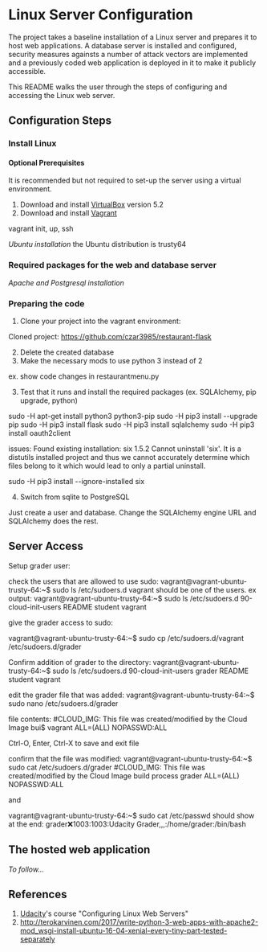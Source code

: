 # Linux Server Configuration

The project takes a baseline installation of a Linux server
and prepares it to host web applications. A database server is 
installed and configured, security measures againsts a number of 
attack vectors are implemented and a previously coded web application
is deployed in it to make it publicly accessible.

This README walks the user through the steps of configuring and accessing the 
Linux web server.


## Configuration Steps

### Install Linux
#### Optional Prerequisites
It is recommended but not required to set-up the server using a virtual environment.
1. Download and install [VirtualBox](https://www.virtualbox.org/wiki/Download_Old_Builds_5_2) 
version 5.2
2. Download and install [Vagrant](https://www.vagrantup.com/)

vagrant init, up, ssh

_Ubuntu installation_
the Ubuntu distribution is trusty64

### Required packages for the web and database server

_Apache and Postgresql installation_

### Preparing the code

1. Clone your project into the vagrant environment: 

Cloned project: https://github.com/czar3985/restaurant-flask

2. Delete the created database
3. Make the necessary mods to use python 3 instead of 2

ex. show code changes in restaurantmenu.py

3. Test that it runs and install the required packages (ex. SQLAlchemy, pip upgrade, python)

sudo -H apt-get install python3 python3-pip
sudo -H pip3 install --upgrade pip
sudo -H pip3 install flask 
sudo -H pip3 install sqlalchemy
sudo -H pip3 install oauth2client 

issues:
Found existing installation: six 1.5.2
Cannot uninstall 'six'. It is a distutils installed project and thus we cannot accurately determine which files belong to it which would lead to only a partial uninstall.

sudo -H pip3 install --ignore-installed six

4. Switch from sqlite to PostgreSQL

Just create a user and database. Change the SQLAlchemy engine URL and SQLAlchemy does the rest.



## Server Access

Setup grader user:

check the users that are allowed to use sudo:
vagrant@vagrant-ubuntu-trusty-64:~$ sudo ls /etc/sudoers.d
vagrant should be one of the users.
ex output:
vagrant@vagrant-ubuntu-trusty-64:~$ sudo ls /etc/sudoers.d
90-cloud-init-users  README  student  vagrant


give the grader access to sudo:

vagrant@vagrant-ubuntu-trusty-64:~$ sudo cp /etc/sudoers.d/vagrant /etc/sudoers.d/grader


Confirm addition of grader to the directory:
vagrant@vagrant-ubuntu-trusty-64:~$ sudo ls /etc/sudoers.d         90-cloud-init-users  grader  README  student  vagrant

edit the grader file that was added:
vagrant@vagrant-ubuntu-trusty-64:~$ sudo nano /etc/sudoers.d/grader

file contents:
#CLOUD_IMG: This file was created/modified by the Cloud Image bui$
vagrant ALL=(ALL) NOPASSWD:ALL

Ctrl-O, Enter, Ctrl-X to save and exit file

confirm that the file was modified:
vagrant@vagrant-ubuntu-trusty-64:~$ sudo cat /etc/sudoers.d/grader
#CLOUD_IMG: This file was created/modified by the Cloud Image build process
grader ALL=(ALL) NOPASSWD:ALL

and

vagrant@vagrant-ubuntu-trusty-64:~$ sudo cat /etc/passwd
should show at the end:
grader:x:1003:1003:Udacity Grader,,,:/home/grader:/bin/bash


## The hosted web application

_To follow..._


## References

1. [Udacity](https://www.udacity.com/)'s course "Configuring Linux Web Servers"
2. http://terokarvinen.com/2017/write-python-3-web-apps-with-apache2-mod_wsgi-install-ubuntu-16-04-xenial-every-tiny-part-tested-separately